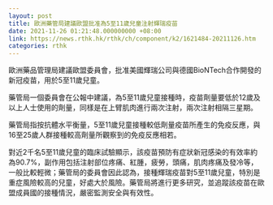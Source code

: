 ```yaml
---
layout: post
title: 歐洲藥管局建議歐盟批准為5至11歲兒童注射輝瑞疫苗
date: 2021-11-26 01:21:48.000000000 +08:00
link: https://news.rthk.hk/rthk/ch/component/k2/1621484-20211126.htm
categories: rthk
---
```


歐洲藥品管理局建議歐盟委員會，批准美國輝瑞公司與德國BioNTech合作開發的新冠疫苗，用於5至11歲兒童。

藥管局一個委員會在公報中建議，為5至11歲兒童接種時，疫苗劑量要低於12歲及以上人士使用的劑量，同樣是在上臂肌肉進行兩次注射，兩次注射相隔三星期。

藥管局指按抗體水平衡量，5至11歲兒童接種較低劑量疫苗所產生的免疫反應，與16至25歲人群接種較高劑量所觀察到的免疫反應相若。

對近2千名5至11歲兒童的臨床試驗顯示，該疫苗預防有症狀新冠感染的有效率約為90.7%，副作用包括注射部位疼痛、紅腫，疲勞，頭痛，肌肉疼痛及發冷等，一般比較輕微；藥管局的委員會因此認為，接種輝瑞疫苗對5至11歲兒童，特別是重症風險較高的兒童，好處大於風險。藥管局將進行更多研究，並追蹤該疫苗在歐盟成員國的接種情況，嚴密監測安全與有效性。
